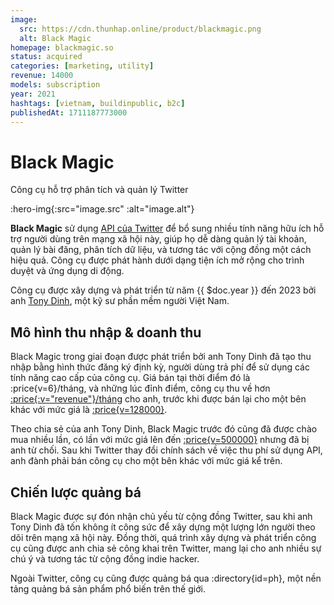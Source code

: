 ```yaml
---
image:
  src: https://cdn.thunhap.online/product/blackmagic.png
  alt: Black Magic
homepage: blackmagic.so
status: acquired
categories: [marketing, utility]
revenue: 14000
models: subscription
year: 2021
hashtags: [vietnam, buildinpublic, b2c]
publishedAt: 1711187773000
---
```


# Black Magic

Công cụ hỗ trợ phân tích và quản lý Twitter

:hero-img{:src="image.src" :alt="image.alt"}

__Black Magic__ sử dụng [API của Twitter](https://developer.twitter.com/en/docs/twitter-api) để bổ sung nhiều tính năng hữu ích hỗ trợ người dùng trên mạng xã hội này, giúp họ dễ dàng quản lý tài khoản, quản lý bài đăng, phân tích dữ liệu, và tương tác với cộng đồng một cách hiệu quả. Công cụ được phát hành dưới dạng tiện ích mở rộng cho trình duyệt và ứng dụng di động.

Công cụ được xây dựng và phát triển từ năm {{ $doc.year }} đến 2023 bởi anh [Tony Dinh](https://twitter.com/tdinh_me), một kỹ sư phần mềm người Việt Nam.

## Mô hình thu nhập & doanh thu

Black Magic trong giai đoạn được phát triển bởi anh Tony Dinh đã tạo thu nhập bằng hình thức đăng ký định kỳ, người dùng trả phí để sử dụng các tính năng cao cấp của công cụ. Giá bán tại thời điểm đó là :price{v=6}/tháng, và những lúc đỉnh điểm, công cụ thu về hơn [:price{:v="revenue"}/tháng](https://news.tonydinh.com/i/125697037/the-deal-value) cho anh, trước khi được bán lại cho một bên khác với mức giá là [:price{v=128000}](https://news.tonydinh.com/i/125697037/the-deal-value).

Theo chia sẻ của anh Tony Dinh, Black Magic trước đó cũng đã được chào mua nhiều lần, có lần với mức giá lên đến [:price{v=500000}](https://news.tonydinh.com/p/jan-2021-i-got-a-500k-acquisition) nhưng đã bị anh từ chối. Sau khi Twitter thay đổi chính sách về việc thu phí sử dụng API, anh đành phải bán công cụ cho một bên khác với mức giá kể trên.

## Chiến lược quảng bá

Black Magic được sự đón nhận chủ yếu từ cộng đồng Twitter, sau khi anh Tony Dinh đã tốn không ít công sức để xây dựng một lượng lớn người theo dõi trên mạng xã hội này. Đồng thời, quá trình xây dựng và phát triển công cụ cũng được anh chia sẻ công khai trên Twitter, mang lại cho anh nhiều sự chú ý và tương tác từ cộng đồng indie hacker.

Ngoài Twitter, công cụ cũng được quảng bá qua :directory{id=ph}, một nền tảng quảng bá sản phẩm phổ biến trên thế giới.
